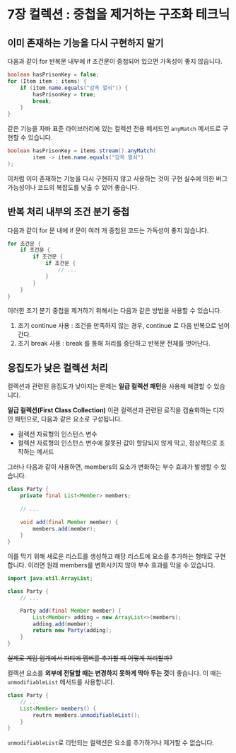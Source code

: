 # 7장 컬렉션 : 중첩을 제거하는 구조화 테크닉

## 이미 존재하는 기능을 다시 구현하지 말기

다음과 같이 for 반복문 내부에 if 조건문이 중첩되어 있으면 가독성이 좋지 않습니다.

```java
boolean hasPrisonKey = false;
for (Item item : items) {
    if (item.name.equals("감옥 열쇠")) {
        hasPrisonKey = true;
        break;
    }
}
```

같은 기능을 자바 표준 라이브러리에 있는 컬렉션 전용 메서드인 `anyMatch` 메서드로 구현할 수 있습니다.

```java
boolean hasPrisonKey = items.stream().anyMatch(
        item -> item.name.equals("감옥 열쇠")
);
```

이처럼 이미 존재하는 기능을 다시 구현하지 않고 사용하는 것이 구현 실수에 의한 버그 가능성이나 코드의 복잡도를 낮출 수 있어 좋습니다.

## 반복 처리 내부의 조건 분기 중첩

다음과 같이 for 문 내에 if 문이 여러 개 중첩된 코드는 가독성이 좋지 않습니다.

```java
for 조건문 {
    if 조건문 {
        if 조건문 {
            if 조건문 {
                // ...
            }
        }
    }
}
```

이러한 조기 분기 중첩을 제거하기 위해서는 다음과 같은 방법을 사용할 수 있습니다.

1. 조기 continue 사용 : 조건을 만족하지 않는 경우, continue 로 다음 반복으로 넘어간다.
2. 조기 break 사용 : break 를 통해 처리를 중단하고 반복문 전체를 벗어난다.

## 응집도가 낮은 컬렉션 처리

컬렉션과 관련된 응집도가 낮아지는 문제는 **일급 컬렉션 패턴**을 사용해 해결할 수 있습니다.

**일급 컬렉션(First Class Collection)** 이란 컬렉션과 관련된 로직을 캡슐화하는 디자인 패턴으로, 다음과 같은 요소로 구성됩니다.

- 컬렉션 자료형의 인스턴스 변수
- 컬렉션 자료형의 인스턴스 변수에 잘못된 값이 할당되지 않게 막고, 정상적으로 조작하는 메서드

그러나 다음과 같이 사용하면, members의 요소가 변화하는 부수 효과가 발생할 수 있습니다.

```java
class Party {
    private final List<Member> members;
    
    // ...
    
    void add(final Member member) {
        members.add(member);
    }
}
```

이를 막기 위해 새로운 리스트를 생성하고 해당 리스트에 요소를 추가하는 형태로 구현합니다.
이러면 원래 members를 변화시키지 않아 부수 효과를 막을 수 있습니다.

```java
import java.util.ArrayList;

class Party {
    // ...

    Party add(final Member member) {
        List<Member> adding = new ArrayList<>(members);
        adding.add(member);
        return new Party(adding);
    }
}
```

~~실제로 게임 업계에서 파티에 멤버를 추가할 때 어떻게 처리할까?~~

컬렉션 요소를 **외부에 전달할 때는 변경하지 못하게 막아 두는 것**이 좋습니다.
이 때는 `unmodifiableList` 메서드를 사용합니다.

```java
class Party {
    // ...
    List<Member> members() {
        reutrn members.unmodifiableList();
    }
}
```

`unmodifiableList`로 리턴되는 컬렉션은 요소를 추가하거나 제거할 수 없습니다.
